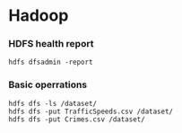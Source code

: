 # Hadoop 

### HDFS health report

```
hdfs dfsadmin -report
```

### Basic operrations 

```
hdfs dfs -ls /dataset/
hdfs dfs -put TrafficSpeeds.csv /dataset/
hdfs dfs -put Crimes.csv /dataset/
```

